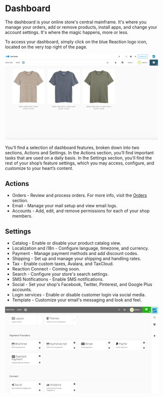 # Dashboard

The dashboard is your online store's central mainframe. It's where you manage your orders, add or remove products, install apps, and change your account settings. It's where the magic happens, more or less.

To access your dashboard, simply click on the blue Reaction logo icon, located on the very top right of the page.

![](/assets/admin-dashboard-panel-home.png "Reaction Commerce Dashboard")

You'll find a selection of dashboard features, broken down into two sections, Actions and Settings. In the Actions section, you’ll find important tasks that are used on a daily basis. In the Settings section, you’ll find the rest of your shop’s feature settings, which you may access, configure, and customize to your heart’s content.

## Actions

- Orders - Review and process orders. For more info, visit the [Orders](https://reactioncommerce.com/docs/master/orders) section.
- Email - Manage your mail setup and view email logs.
- Accounts - Add, edit, and remove permissions for each of your shop members.

## Settings

- Catalog - Enable or disable your product catalog view.
- Localization and i18n - Configure language, timezone, and currency.
- Payment - Manage payment methods and add discount codes.
- Shipping - Set up and manage your shipping and handling rates.
- Tax - Enable custom taxes, Avalara, and TaxCloud.
- Reaction Connect - Coming soon.
- Search - Configure your store's search settings.
- SMS Notifications - Enable SMS notifications.
- Social - Set your shop's Facebook, Twitter, Pinterest, and Google Plus accounts.
- Login services - Enable or disable customer login via social media.
- Template - Customize your email's messaging and look and feel.

![](/assets/admin-dashboard-page-4.png "Reaction Commerce Dashboard")
